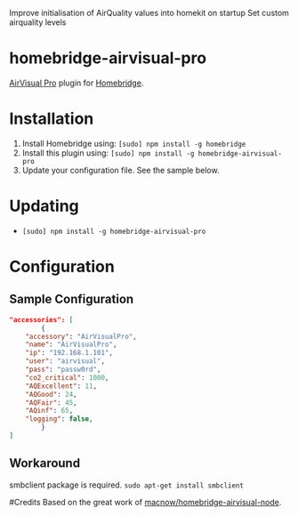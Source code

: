 Improve initialisation of AirQuality values into homekit on startup 
Set custom airquality levels

# homebridge-airvisual-pro

[AirVisual Pro](https://www.airvisual.com/air-quality-monitor) plugin for [Homebridge](https://github.com/nfarina/homebridge).

# Installation

1. Install Homebridge using: `[sudo] npm install -g homebridge`
2. Install this plugin using: `[sudo] npm install -g homebridge-airvisual-pro`
3. Update your configuration file. See the sample below.

# Updating

- `[sudo] npm install -g homebridge-airvisual-pro`

# Configuration

## Sample Configuration

```json
"accessories": [
        {
    "accessory": "AirVisualPro",
    "name": "AirVisualPro",
    "ip": "192.168.1.101",
    "user": "airvisual",
    "pass": "passw0rd",
    "co2_critical": 1000,
    "AQExcellent": 11,
    "AQGood": 24,
    "AQFair": 45,
    "AQinf": 65,
    "logging": false,
        }
]
```

## Workaround
smbclient package is required. `sudo apt-get install smbclient`

#Credits
Based on the great work of [macnow/homebridge-airvisual-node](https://github.com/macnow/homebridge-airvisual-node).
